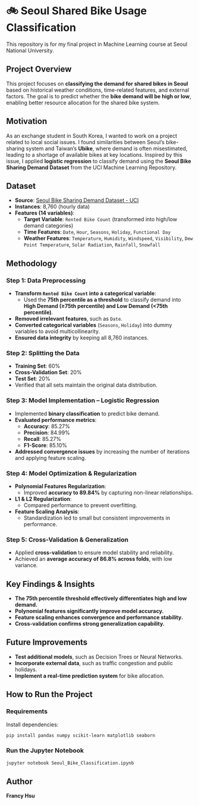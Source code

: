 # 🚲 Seoul Shared Bike Usage Classification
This repository is for my final project in Machine Learning course at Seoul National University.

## **Project Overview**  
This project focuses on **classifying the demand for shared bikes in Seoul** based on historical weather conditions, time-related features, and external factors. The goal is to predict whether the **bike demand will be high or low**, enabling better resource allocation for the shared bike system.  

## **Motivation**  
As an exchange student in South Korea, I wanted to work on a project related to local social issues. I found similarities between Seoul’s bike-sharing system and Taiwan’s **Ubike**, where demand is often misestimated, leading to a shortage of available bikes at key locations. Inspired by this issue, I applied **logistic regression** to classify demand using the **Seoul Bike Sharing Demand Dataset** from the UCI Machine Learning Repository.  

## **Dataset**  
- **Source**: [Seoul Bike Sharing Demand Dataset - UCI](https://archive.ics.uci.edu/dataset/560/seoul+bike+sharing+demand)  
- **Instances**: 8,760 (hourly data)  
- **Features (14 variables)**:  
  - **Target Variable**: `Rented Bike Count` (transformed into high/low demand categories)  
  - **Time Features**: `Date`, `Hour`, `Seasons`, `Holiday`, `Functional Day`  
  - **Weather Features**: `Temperature`, `Humidity`, `Windspeed`, `Visibility`, `Dew Point Temperature`, `Solar Radiation`, `Rainfall`, `Snowfall`  

## **Methodology**  

### **Step 1: Data Preprocessing**  
- **Transform `Rented Bike Count` into a categorical variable**:  
  - Used the **75th percentile as a threshold** to classify demand into **High Demand (≥75th percentile) and Low Demand (<75th percentile)**.  
- **Removed irrelevant features**, such as `Date`.  
- **Converted categorical variables** (`Seasons`, `Holiday`) into dummy variables to avoid multicollinearity.  
- **Ensured data integrity** by keeping all 8,760 instances.  

### **Step 2: Splitting the Data**  
- **Training Set**: 60%  
- **Cross-Validation Set**: 20%  
- **Test Set**: 20%  
- Verified that all sets maintain the original data distribution.  

### **Step 3: Model Implementation – Logistic Regression**  
- Implemented **binary classification** to predict bike demand.  
- **Evaluated performance metrics**:  
  - **Accuracy**: 85.27%  
  - **Precision**: 84.99%  
  - **Recall**: 85.27%  
  - **F1-Score**: 85.10%  
- **Addressed convergence issues** by increasing the number of iterations and applying feature scaling.  

### **Step 4: Model Optimization & Regularization**  
- **Polynomial Features Regularization**:  
  - Improved **accuracy to 89.84%** by capturing non-linear relationships.  
- **L1 & L2 Regularization**:  
  - Compared performance to prevent overfitting.  
- **Feature Scaling Analysis**:  
  - Standardization led to small but consistent improvements in performance.  

### **Step 5: Cross-Validation & Generalization**  
- Applied **cross-validation** to ensure model stability and reliability.  
- Achieved an **average accuracy of 86.8% across folds**, with low variance.  

## **Key Findings & Insights**  
- **The 75th percentile threshold effectively differentiates high and low demand.**  
- **Polynomial features significantly improve model accuracy.**  
- **Feature scaling enhances convergence and performance stability.**  
- **Cross-validation confirms strong generalization capability.**  

## **Future Improvements**  
- **Test additional models**, such as Decision Trees or Neural Networks.  
- **Incorporate external data**, such as traffic congestion and public holidays.  
- **Implement a real-time prediction system** for bike allocation.  

## **How to Run the Project**  
### **Requirements**  
Install dependencies:  
```bash
pip install pandas numpy scikit-learn matplotlib seaborn
```
### **Run the Jupyter Notebook**  
```bash
jupyter notebook Seoul_Bike_Classification.ipynb
```

## **Author**  
**Francy Hsu**  
